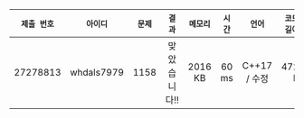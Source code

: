 | `제출 번호` | `아이디` | `문제` |  `결과` | `메모리` | `시간` | `언어` | `코드 길이` |
|---|:---:|:---:|:---:|:---:|:---:|:---:|---:|
| 27278813 | whdals7979 | 1158 | 맞았습니다!! |	2016 KB | 60 ms | C++17 / 수정 | 472 B |